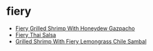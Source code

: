 # fiery

 * [Fiery Grilled Shrimp With Honeydew Gazpacho](index/f/fiery-grilled-shrimp-with-honeydew-gazpacho-368610.json)
 * [Fiery Thai Salsa](index/f/fiery-thai-salsa-2119.json)
 * [Grilled Shrimp With Fiery Lemongrass Chile Sambal](index/g/grilled-shrimp-with-fiery-lemongrass-chile-sambal-353811.json)

